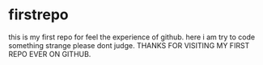 # firstrepo
this is my first repo for feel the experience of github. here i am try to code something strange please dont judge.
THANKS FOR VISITING MY FIRST REPO EVER ON GITHUB.
